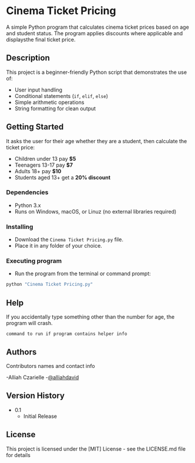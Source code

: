 # Cinema Ticket Pricing

A simple Python program that calculates cinema ticket prices based on age and student status. The program applies discounts where applicable and displaysthe final ticket price.

## Description

This project is a beginner-friendly Python script that demonstrates the use of:
- User input handling
- Conditional statements (`if`, `elif`, `else`)
- Simple arithmetic operations
- String formatting for clean output

## Getting Started

It asks the user for their age whether they are a student, then calculate the ticket price:
- Children under 13 pay **$5**
- Teenagers 13-17 pay **$7**
- Adults 18+ pay **$10**
- Students aged 13+ get a **20% discount**

### Dependencies

* Python 3.x
* Runs on Windows, macOS, or Linuz (no external libraries required)

### Installing

* Download the `Cinema Ticket Pricing.py` file.
* Place it in any folder of your choice.

### Executing program

* Run the program from the terminal or command prompt:

```bash
python "Cinema Ticket Pricing.py"
```

## Help

If you accidentally type something other than the number for age, the program will crash.
```
command to run if program contains helper info
```

## Authors

Contributors names and contact info

-Alliah Czarielle
-[@alliahdavid](https://twitter.com/alliahdavid)

## Version History

* 0.1
    * Initial Release

## License

This project is licensed under the [MIT] License - see the LICENSE.md file for details
